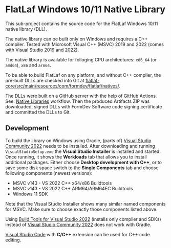 FlatLaf Windows 10/11 Native Library
====================================

This sub-project contains the source code for the FlatLaf Windows 10/11 native
library (DLL).

The native library can be built only on Windows and requires a C++ compiler.
Tested with Microsoft Visual C++ (MSVC) 2019 and 2022 (comes with Visual Studio
2019 and 2022).

The native library is available for folloging CPU architectures: `x86_64` (or
`amd64`), `x86` and `arm64`.

To be able to build FlatLaf on any platform, and without C++ compiler, the
pre-built DLLs are checked into Git at
[flatlaf-core/src/main/resources/com/formdev/flatlaf/natives/](https://github.com/JFormDesigner/FlatLaf/tree/main/flatlaf-core/src/main/resources/com/formdev/flatlaf/natives).

The DLLs were built on a GitHub server with the help of GitHub Actions. See:
[Native Libraries](https://github.com/JFormDesigner/FlatLaf/actions/workflows/natives.yml)
workflow. Then the produced Artifacts ZIP was downloaded, signed DLLs with
FormDev Software code signing certificate and committed the DLLs to Git.


## Development

To build the library on Windows using Gradle, (parts of)
[Visual Studio Community
2022](https://visualstudio.microsoft.com/downloads/)
needs to be installed. After downloading and running `VisualStudioSetup.exe` the
**Visual Studio Installer** is installed and started. Once running, it shows the
**Workloads** tab that allows you to install additional packages. Either choose
**Desktop development with C++**, or to save some disk space switch to the
**Single Components** tab and choose following components (newest versions):

- MSVC v143 - VS 2022 C++ x64/x86 Buildtools
- MSVC v143 - VS 2022 C++ ARM64/ARM64EC Buildtools
- Windows 11 SDK

Note that the Visual Studio Installer shows many similar named components for
MSVC. Make sure to choose exactly those components listed above.

Using
[Build Tools for Visual Studio 2022](https://visualstudio.microsoft.com/downloads/#remote-tools-for-visual-studio-2022)
(installs only compiler and SDKs) instead of
[Visual Studio Community
2022](https://visualstudio.microsoft.com/downloads/)
does not work with Gradle.

[Visual Studio Code](https://code.visualstudio.com/) with **C/C++** extension
can be used for C++ code editing.

